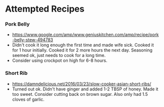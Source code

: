 # Attempted Recipes

### Pork Belly
* https://www.google.com/amp/www.geniuskitchen.com/amp/recipe/pork-belly-stew-494783
* Didn't cook it long enough the first time and made wife sick. Cooked it for 1 hour initially. Cooked it for 2 more hours the next day. Seasoning seemed ok, just needs to cook for a long time.
* Consider using crockpot on high for 6-8 hours.

### Short Rib
* https://damndelicious.net/2016/03/23/slow-cooker-asian-short-ribs/
* Turned out ok. Didn't have ginger and added 1-2 TBSP of honey. Made it too sweet. Consider cutting back on brown sugar. Also only had 1.5 cloves of garlic.
